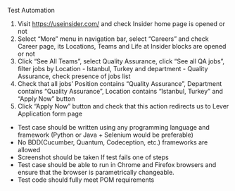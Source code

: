 Test Automation
1. Visit https://useinsider.com/ and check Insider home page is opened or not
2. Select “More” menu in navigation bar, select “Careers” and check Career page, its
Locations, Teams and Life at Insider blocks are opened or not
3. Click “See All Teams”, select Quality Assurance, click “See all QA jobs”, filter jobs by
Location - Istanbul, Turkey and department - Quality Assurance, check presence of
jobs list
4. Check that all jobs’ Position contains “Quality Assurance”, Department contains
“Quality Assurance”, Location contains “Istanbul, Turkey” and “Apply Now” button
5. Click “Apply Now” button and check that this action redirects us to Lever Application
form page
- Test case should be written using any programming language and framework
(Python or Java + Selenium would be preferable)
- No BDD(Cucumber, Quantum, Codeception, etc.) frameworks are allowed
- Screenshot should be taken If test fails one of steps
- Test case should be able to run in Chrome and Firefox browsers and ensure that the
browser is parametrically changeable.
- Test code should fully meet POM requirements
